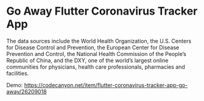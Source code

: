 # Go Away Flutter Coronavirus Tracker App
 
The data sources include the World Health Organization, the U.S. Centers for Disease Control and Prevention, the European Center for Disease Prevention and Control, the National Health Commission of the People’s Republic of China, and the DXY, one of the world’s largest online communities for physicians, health care professionals, pharmacies and facilities.

Demo: https://codecanyon.net/item/flutter-coronavirus-tracker-app-go-away/26209018



<img src="https://camo.envatousercontent.com/796dcb12517287ce92ebf1dc7ad27de27d289eba/68747470733a2f2f7261772e67697468756275736572636f6e74656e742e636f6d2f77616c69642d617368696b2f77656264726f69642f636164663630316264643936616131653662373035633936353566383366333030363736643665322f70726573656e746174696f6e2532303125343033782e706e67" alt="" />
